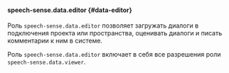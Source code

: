 #### speech-sense.data.editor {#data-editor}

Роль `speech-sense.data.editor` позволяет загружать диалоги в подключения проекта или пространства, оценивать диалоги и писать комментарии к ним в системе.

Роль `speech-sense.data.editor` включает в себя все разрешения роли `speech-sense.data.viewer`.